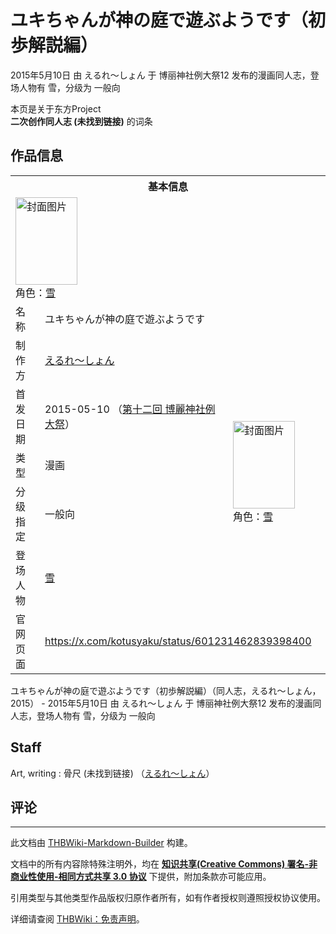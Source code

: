 # ユキちゃんが神の庭で遊ぶようです（初歩解説編）

<!-- source html: G:\repos\THBWiki-Markdown-Builder\THBWikiMarkdown\Temp\main\2\2e\ns0%3A%E3%83%A6%E3%82%AD%E3%81%A1%E3%82%83%E3%82%93%E3%81%8C%E7%A5%9E%E3%81%AE%E5%BA%AD%E3%81%A7%E9%81%8A%E3%81%B6%E3%82%88%E3%81%86%E3%81%A7%E3%81%99%EF%BC%88%E5%88%9D%E6%AD%A9%E8%A7%A3%E8%AA%AC%E7%B7%A8%EF%BC%89.html -->

2015年5月10日 由 えるれ～しょん 于 博丽神社例大祭12 发布的漫画同人志，登场人物有 雪，分级为 一般向

本页是关于东方Project  
 **二次创作同人志 (未找到链接)** 的词条
## 作品信息

<table><tbody><tr><th colspan="3">基本信息</th></tr><tr><td class="cover-artwork-mobile" colspan="2"><a href="./文件-ユキちゃんが神の庭で遊ぶようです（初歩解説編）封面.jpg.md" class="image" title="封面图片"><img alt="封面图片" src="https://upload.thwiki.cc/thumb/b/b9/%E3%83%A6%E3%82%AD%E3%81%A1%E3%82%83%E3%82%93%E3%81%8C%E7%A5%9E%E3%81%AE%E5%BA%AD%E3%81%A7%E9%81%8A%E3%81%B6%E3%82%88%E3%81%86%E3%81%A7%E3%81%99%EF%BC%88%E5%88%9D%E6%AD%A9%E8%A7%A3%E8%AA%AC%E7%B7%A8%EF%BC%89%E5%B0%81%E9%9D%A2.jpg/99px-%E3%83%A6%E3%82%AD%E3%81%A1%E3%82%83%E3%82%93%E3%81%8C%E7%A5%9E%E3%81%AE%E5%BA%AD%E3%81%A7%E9%81%8A%E3%81%B6%E3%82%88%E3%81%86%E3%81%A7%E3%81%99%EF%BC%88%E5%88%9D%E6%AD%A9%E8%A7%A3%E8%AA%AC%E7%B7%A8%EF%BC%89%E5%B0%81%E9%9D%A2.jpg" decoding="async" loading="lazy" width="99" height="140" srcset="https://upload.thwiki.cc/thumb/b/b9/%E3%83%A6%E3%82%AD%E3%81%A1%E3%82%83%E3%82%93%E3%81%8C%E7%A5%9E%E3%81%AE%E5%BA%AD%E3%81%A7%E9%81%8A%E3%81%B6%E3%82%88%E3%81%86%E3%81%A7%E3%81%99%EF%BC%88%E5%88%9D%E6%AD%A9%E8%A7%A3%E8%AA%AC%E7%B7%A8%EF%BC%89%E5%B0%81%E9%9D%A2.jpg/148px-%E3%83%A6%E3%82%AD%E3%81%A1%E3%82%83%E3%82%93%E3%81%8C%E7%A5%9E%E3%81%AE%E5%BA%AD%E3%81%A7%E9%81%8A%E3%81%B6%E3%82%88%E3%81%86%E3%81%A7%E3%81%99%EF%BC%88%E5%88%9D%E6%AD%A9%E8%A7%A3%E8%AA%AC%E7%B7%A8%EF%BC%89%E5%B0%81%E9%9D%A2.jpg 1.5x, https://upload.thwiki.cc/thumb/b/b9/%E3%83%A6%E3%82%AD%E3%81%A1%E3%82%83%E3%82%93%E3%81%8C%E7%A5%9E%E3%81%AE%E5%BA%AD%E3%81%A7%E9%81%8A%E3%81%B6%E3%82%88%E3%81%86%E3%81%A7%E3%81%99%EF%BC%88%E5%88%9D%E6%AD%A9%E8%A7%A3%E8%AA%AC%E7%B7%A8%EF%BC%89%E5%B0%81%E9%9D%A2.jpg/198px-%E3%83%A6%E3%82%AD%E3%81%A1%E3%82%83%E3%82%93%E3%81%8C%E7%A5%9E%E3%81%AE%E5%BA%AD%E3%81%A7%E9%81%8A%E3%81%B6%E3%82%88%E3%81%86%E3%81%A7%E3%81%99%EF%BC%88%E5%88%9D%E6%AD%A9%E8%A7%A3%E8%AA%AC%E7%B7%A8%EF%BC%89%E5%B0%81%E9%9D%A2.jpg 2x" data-file-width="724" data-file-height="1024"></a><div class="cover-char">角色：<a href="./雪.md" title="雪">雪</a></div></td>
</tr><tr><td class="label">名称</td><td colspan="2"> ユキちゃんが神の庭で遊ぶようです </td></tr><tr><td class="label">制作方</td><td><a href="./えるれ～しょん.md" title="えるれ～しょん">えるれ～しょん</a></td><td class="cover-artwork" rowspan="5" style="min-width:140px;"><a href="./文件-ユキちゃんが神の庭で遊ぶようです（初歩解説編）封面.jpg.md" class="image" title="封面图片"><img alt="封面图片" src="https://upload.thwiki.cc/thumb/b/b9/%E3%83%A6%E3%82%AD%E3%81%A1%E3%82%83%E3%82%93%E3%81%8C%E7%A5%9E%E3%81%AE%E5%BA%AD%E3%81%A7%E9%81%8A%E3%81%B6%E3%82%88%E3%81%86%E3%81%A7%E3%81%99%EF%BC%88%E5%88%9D%E6%AD%A9%E8%A7%A3%E8%AA%AC%E7%B7%A8%EF%BC%89%E5%B0%81%E9%9D%A2.jpg/99px-%E3%83%A6%E3%82%AD%E3%81%A1%E3%82%83%E3%82%93%E3%81%8C%E7%A5%9E%E3%81%AE%E5%BA%AD%E3%81%A7%E9%81%8A%E3%81%B6%E3%82%88%E3%81%86%E3%81%A7%E3%81%99%EF%BC%88%E5%88%9D%E6%AD%A9%E8%A7%A3%E8%AA%AC%E7%B7%A8%EF%BC%89%E5%B0%81%E9%9D%A2.jpg" decoding="async" loading="lazy" width="99" height="140" srcset="https://upload.thwiki.cc/thumb/b/b9/%E3%83%A6%E3%82%AD%E3%81%A1%E3%82%83%E3%82%93%E3%81%8C%E7%A5%9E%E3%81%AE%E5%BA%AD%E3%81%A7%E9%81%8A%E3%81%B6%E3%82%88%E3%81%86%E3%81%A7%E3%81%99%EF%BC%88%E5%88%9D%E6%AD%A9%E8%A7%A3%E8%AA%AC%E7%B7%A8%EF%BC%89%E5%B0%81%E9%9D%A2.jpg/148px-%E3%83%A6%E3%82%AD%E3%81%A1%E3%82%83%E3%82%93%E3%81%8C%E7%A5%9E%E3%81%AE%E5%BA%AD%E3%81%A7%E9%81%8A%E3%81%B6%E3%82%88%E3%81%86%E3%81%A7%E3%81%99%EF%BC%88%E5%88%9D%E6%AD%A9%E8%A7%A3%E8%AA%AC%E7%B7%A8%EF%BC%89%E5%B0%81%E9%9D%A2.jpg 1.5x, https://upload.thwiki.cc/thumb/b/b9/%E3%83%A6%E3%82%AD%E3%81%A1%E3%82%83%E3%82%93%E3%81%8C%E7%A5%9E%E3%81%AE%E5%BA%AD%E3%81%A7%E9%81%8A%E3%81%B6%E3%82%88%E3%81%86%E3%81%A7%E3%81%99%EF%BC%88%E5%88%9D%E6%AD%A9%E8%A7%A3%E8%AA%AC%E7%B7%A8%EF%BC%89%E5%B0%81%E9%9D%A2.jpg/198px-%E3%83%A6%E3%82%AD%E3%81%A1%E3%82%83%E3%82%93%E3%81%8C%E7%A5%9E%E3%81%AE%E5%BA%AD%E3%81%A7%E9%81%8A%E3%81%B6%E3%82%88%E3%81%86%E3%81%A7%E3%81%99%EF%BC%88%E5%88%9D%E6%AD%A9%E8%A7%A3%E8%AA%AC%E7%B7%A8%EF%BC%89%E5%B0%81%E9%9D%A2.jpg 2x" data-file-width="724" data-file-height="1024"></a><div class="cover-char">角色：<a href="./雪.md" title="雪">雪</a></div></td>
</tr><tr><td class="label">首发日期</td><td>2015-05-10&#160;（<a href="/展会作品列表?e=%E5%8D%9A%E4%B8%BD%E7%A5%9E%E7%A4%BE%E4%BE%8B%E5%A4%A7%E7%A5%AD%2312">第十二回 博麗神社例大祭</a>）</td></tr><tr><td class="label">类型</td><td>漫画</td></tr><tr><td class="label">分级指定</td><td>一般向</td></tr><tr><td class="label">登场人物</td><td><a href="./雪.md" title="雪">雪</a></td></tr>
<tr><td class="label">官网页面</td><td colspan="2"><a rel="nofollow" class="external free" href="https://x.com/kotusyaku/status/601231462839398400">https://x.com/kotusyaku/status/601231462839398400</a></td></tr></tbody></table>

ユキちゃんが神の庭で遊ぶようです（初歩解説編）（同人志，えるれ～しょん，2015） - 2015年5月10日 由 えるれ～しょん 于 博丽神社例大祭12 发布的漫画同人志，登场人物有 雪，分级为 一般向
## Staff
Art, writing
: 骨尺 (未找到链接) （[えるれ～しょん](./えるれ～しょん.md)）

## 评论




---

此文档由 [THBWiki-Markdown-Builder](https://github.com/Delsin-Yu/THBWiki-Markdown-Builder) 构建。

文档中的所有内容除特殊注明外，均在 [**知识共享(Creative Commons) 署名-非商业性使用-相同方式共享 3.0 协议**](https://creativecommons.org/licenses/by-sa/3.0/deed.zh-hans) 下提供，附加条款亦可能应用。

引用类型与其他类型作品版权归原作者所有，如有作者授权则遵照授权协议使用。

详细请查阅 [THBWiki：免责声明](https://thbwiki.cc/THBWiki:%E5%85%8D%E8%B4%A3%E5%A3%B0%E6%98%8E)。

